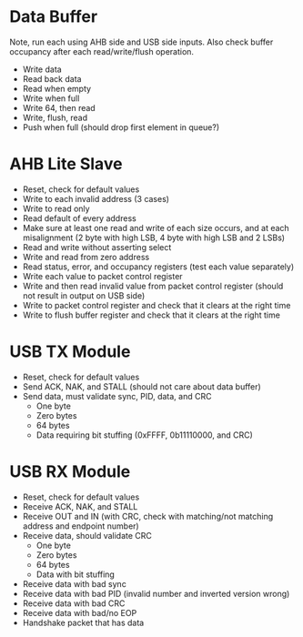 # Data Buffer
Note, run each using AHB side and USB side inputs. Also check buffer occupancy after each read/write/flush operation.
- Write data
- Read back data
- Read when empty
- Write when full
- Write 64, then read
- Write, flush, read
- Push when full (should drop first element in queue?)

# AHB Lite Slave
- Reset, check for default values
- Write to each invalid address (3 cases)
- Write to read only
- Read default of every address
- Make sure at least one read and write of each size occurs, and at each misalignment (2 byte with high LSB, 4 byte with high LSB and 2 LSBs)
- Read and write without asserting select
- Write and read from zero address
- Read status, error, and occupancy registers (test each value separately)
- Write each value to packet control register
- Write and then read invalid value from packet control register (should not result in output on USB side)
- Write to packet control register and check that it clears at the right time
- Write to flush buffer register and check that it clears at the right time

# USB TX Module
- Reset, check for default values
- Send ACK, NAK, and STALL (should not care about data buffer)
- Send data, must validate sync, PID, data, and CRC
  - One byte
  - Zero bytes
  - 64 bytes
  - Data requiring bit stuffing (0xFFFF, 0b11110000, and CRC)

# USB RX Module
- Reset, check for default values
- Receive ACK, NAK, and STALL
- Receive OUT and IN (with CRC, check with matching/not matching address and endpoint number)
- Receive data, should validate CRC
  - One byte
  - Zero bytes
  - 64 bytes
  - Data with bit stuffing
- Receive data with bad sync
- Receive data with bad PID (invalid number and inverted version wrong)
- Receive data with bad CRC
- Receive data with bad/no EOP
- Handshake packet that has data
